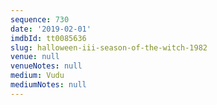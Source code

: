 ```yaml
---
sequence: 730
date: '2019-02-01'
imdbId: tt0085636
slug: halloween-iii-season-of-the-witch-1982
venue: null
venueNotes: null
medium: Vudu
mediumNotes: null
---
```


